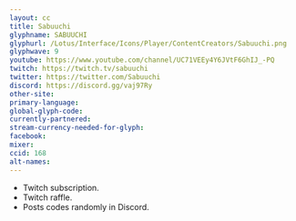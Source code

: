 ```yaml
---
layout: cc
title: Sabuuchi
glyphname: SABUUCHI
glyphurl: /Lotus/Interface/Icons/Player/ContentCreators/Sabuuchi.png
glyphwave: 9
youtube: https://www.youtube.com/channel/UC71VEEy4Y6JVtF6GhIJ_-PQ
twitch: https://twitch.tv/sabuuchi
twitter: https://twitter.com/Sabuuchi
discord: https://discord.gg/vaj97Ry
other-site:
primary-language:
global-glyph-code:
currently-partnered:
stream-currency-needed-for-glyph:
facebook:
mixer:
ccid: 168
alt-names:
---
```

* Twitch subscription.
* Twitch raffle.
* Posts codes randomly in Discord.

